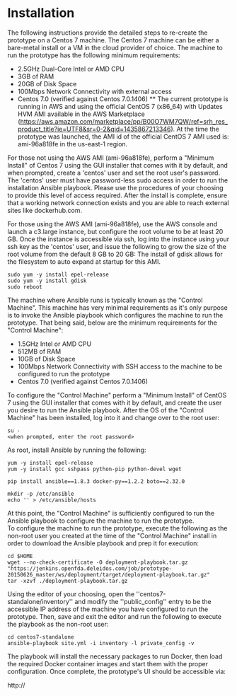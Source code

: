 # Installation
The following instructions provide the detailed steps to re-create the prototype on a Centos 7 machine.  The Centos 7 machine can be 
either a bare-metal install or a VM in the cloud provider of choice.  The machine to run the prototype has 
the following minimum requirements:

* 2.5GHz Dual-Core Intel or AMD CPU
* 3GB of RAM
* 20GB of Disk Space
* 100Mbps Network Connectivity with external access
* Centos 7.0 (verified against Centos 7.0.1406)
** The current prototype is running in AWS and using the official CentOS 7 (x86_64) with Updates HVM AMI available in the AWS Marketplace (https://aws.amazon.com/marketplace/pp/B00O7WM7QW/ref=srh_res_product_title?ie=UTF8&sr=0-2&qid=1435867213346).
   At the time the prototype was launched, the AMI id of the official CentOS 7 AMI used is: ami-96a818fe in the us-east-1 region.

For those not using the AWS AMI (ami-96a818fe), perform a "Minimum Install" of Centos 7 using the GUI installer that comes with it by default, and when prompted, 
create a 'centos' user and set the root user's password.  The 'centos' user must have password-less sudo access in order to run the installation Ansible playbook.
Please use the procedures of your choosing to provide this level of access required.  After the install is complete, ensure that a working network connection 
exists and you are able to reach external sites like dockerhub.com.

For those using the AWS AMI (ami-96a818fe), use the AWS console and launch a c3.large instance, but configure the root volume to be 
at least 20 GB.  Once the instance is accessible via ssh, log into the instance using your ssh key as the 'centos' user, and issue the following to 
grow the size of the root volume from the default 8 GB to 20 GB:
The install of gdisk allows for the filesystem to auto expand at startup for this AMI.
```
sudo yum -y install epel-release
sudo yum -y install gdisk
sudo reboot
```



The machine where Ansible runs is typically known as the "Control Machine".  This machine has very minimal requirements as it's only purpose is to invoke the Ansible
playbook which configures the machine to run the prototype.  That being said, below are the minimum requirements for the "Control Machine":

* 1.5GHz Intel or AMD CPU
* 512MB of RAM
* 10GB of Disk Space
* 100Mbps Network Connectivity with SSH access to the machine to be configured to run the prototype
* Centos 7.0 (verified against Centos 7.0.1406)

To configure the "Control Machine" perform a "Minimum Install" of CentOS 7 using the GUI installer that comes with it by default, and create the user you desire
to run the Ansible playbook.  After the OS of the "Control Machine" has been installed, log into it and change over to the root user:
```
su - 
<when prompted, enter the root password>
```

As root, install Ansible by running the following:
```
yum -y install epel-release
yum -y install gcc sshpass python-pip python-devel wget
	
pip install ansible==1.8.3 docker-py==1.2.2 boto==2.32.0
	
mkdir -p /etc/ansible
echo '' > /etc/ansible/hosts 
```

At this point, the "Control Machine" is sufficiently configured to run the Ansible playbook to configure the machine to run the prototype.  
To configure the machine to run the prototype, execute the following as the non-root user you created at the time of the "Control Machine" install in order
to download the Ansible playbook and prep it for execution:
```
cd $HOME
wget --no-check-certificate -O deployment-playbook.tar.gz "https://jenkins.openfda.deleidos.com/job/prototype-20150626_master/ws/deployment/target/deployment-playbook.tar.gz"
tar -xzvf ./deployment-playbook.tar.gz
```

Using the editor of your choosing, open the ''centos7-standalone/inventory'' and modify the ''public_config'' entry to be the accessible IP
address of the machine you have configured to run the prototype.  Then, save and exit the editor and run the following to 
execute the playbook as the non-root user:
```
cd centos7-standalone
ansible-playbook site.yml -i inventory -l private_config -v
```

The playbook will install the necessary packages to run Docker, then load the required Docker container images and 
start them with the proper configuration.  Once complete, the prototype's UI should be accessible via:

http://<ip>